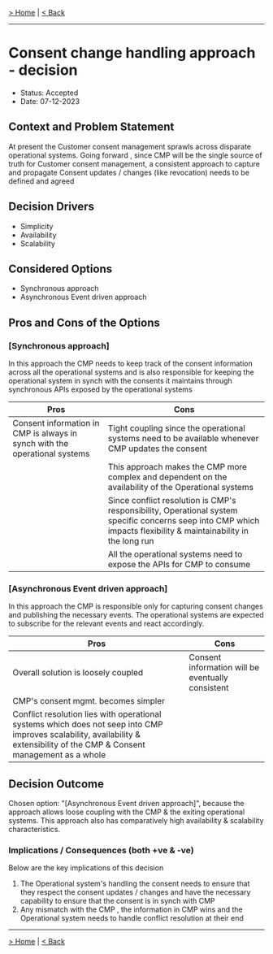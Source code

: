 
[> Home](../README.md)
| [< Back](../3.solution_architecture/README.md#architecture-decision-records-adrs)

---

# Consent change handling approach - decision

* Status: Accepted
* Date:  07-12-2023

## Context and Problem Statement

At present the Customer consent management sprawls across disparate operational systems. Going forward , since CMP will be the single source of truth for Customer consent management, a consistent approach to capture and propagate Consent updates / changes (like revocation) needs to be defined and agreed

## Decision Drivers <!-- optional -->

* Simplicity
* Availability
* Scalability

## Considered Options

* Synchronous approach 
* Asynchronous Event driven approach

## Pros and Cons of the Options <!-- optional -->

### [Synchronous approach]

In this approach the CMP needs to keep track of the consent information across all the operational systems and is also responsible for keeping the operational system in synch with the consents it maintains through synchronous APIs exposed by the operational systems

| Pros | Cons |
|---|---|
| Consent information in CMP is always in synch with the operational systems| Tight coupling since the operational systems need to be available whenever CMP updates the consent |
| | This approach makes the CMP more complex and dependent on the availability of the Operational systems|
| | Since conflict resolution is CMP's responsibility, Operational system specific concerns seep into CMP which impacts flexibility & maintainability in the long run|
| | All the operational systems need to expose the APIs for CMP to consume|

### [Asynchronous Event driven approach]


In this approach the CMP is responsible only for capturing consent changes and publishing the necessary events. The operational systems are expected to subscribe for the relevant  events and react accordingly. 

| Pros | Cons |
|---|---|
| Overall solution is loosely coupled | Consent information will be eventually consistent |
| CMP's consent mgmt. becomes simpler | |
| Conflict resolution lies with operational systems which does not seep into CMP improves scalability, availability & extensibility of the CMP & Consent management as a whole||

## Decision Outcome

Chosen option: "[Asynchronous Event driven approach]", because the approach allows loose coupling with the CMP & the exiting operational systems. This approach also has comparatively high availability & scalability characteristics. 

### Implications / Consequences (both +ve & -ve) <!-- optional -->
Below are the key implications of this decision

1. The Operational system's handling the consent needs to ensure that they respect the consent updates / changes and have the necessary capability to ensure that the consent is in synch with CMP
2. Any mismatch with the CMP , the information in CMP wins and the Operational system needs to handle conflict resolution at their end

---

[> Home](../README.md)
| [< Back](../3.solution_architecture/README.md#architecture-decision-records-adrs)